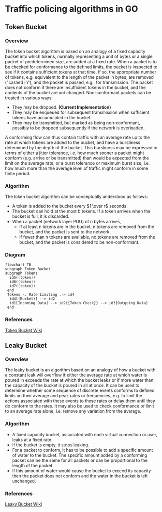 # Traffic policing algorithms in GO

## Token Bucket

### Overview

The token bucket algorithm is based on an analogy of a fixed capacity bucket into which tokens, normally representing a unit of bytes or a single packet of predetermined size, are added at a fixed rate. When a packet is to be checked for conformance to the defined limits, the bucket is inspected to see if it contains sufficient tokens at that time. If so, the appropriate number of tokens, e.g. equivalent to the length of the packet in bytes, are removed ("cashed in"), and the packet is passed, e.g., for transmission. The packet does not conform if there are insufficient tokens in the bucket, and the contents of the bucket are not changed. Non-conformant packets can be treated in various ways:

- They may be dropped. **(Current Implementation)**
- They may be enqueued for subsequent transmission when sufficient tokens have accumulated in the bucket.
- They may be transmitted, but marked as being non-conformant, possibly to be dropped subsequently if the network is overloaded.

A conforming flow can thus contain traffic with an average rate up to the rate at which tokens are added to the bucket, and have a burstiness determined by the depth of the bucket. This burstiness may be expressed in terms of either a jitter tolerance, i.e. how much sooner a packet might conform (e.g. arrive or be transmitted) than would be expected from the limit on the average rate, or a burst tolerance or maximum burst size, i.e. how much more than the average level of traffic might conform in some finite period.


### Algorithm

The token bucket algorithm can be conceptually understood as follows:

- A token is added to the bucket every $1 \over r$ seconds.
- The bucket can hold at the most $b$ tokens. If a token arrives when the bucket is full, it is discarded.
- When a packet (network layer PDU) of n bytes arrives,
  - if at least n tokens are in the bucket, n tokens are removed from the bucket, and the packet is sent to the network.
  - if fewer than n tokens are available, no tokens are removed from the bucket, and the packet is considered to be non-conformant.

### Diagram

```mermaid
flowchart TB
subgraph Token Bucket
subgraph Tokens
  id5((token))
  id6((token))
  id7((token))
 end
 Tokens -. Rate Limiting .-> id4
  id4[(Bucket)] --> id2
  id1[Incoming Data] --> id2{{Token Check}} --> id3[Outgoing Data]
 end
```

### References

[Token Bucket Wiki](https://www.wikiwand.com/en/Token_bucket)

## Leaky Bucket

### Overview
The leaky bucket is an algorithm based on an analogy of how a bucket with a constant leak will overflow if either the average rate at which water is poured in exceeds the rate at which the bucket leaks or if more water than the capacity of the bucket is poured in all at once. It can be used to determine whether some sequence of discrete events conforms to defined limits on their average and peak rates or frequencies, e.g. to limit the actions associated with these events to these rates or delay them until they do conform to the rates. It may also be used to check conformance or limit to an average rate alone, i.e. remove any variation from the average.

### Algorithm

- A fixed capacity bucket, associated with each virtual connection or user, leaks at a fixed rate.
- If the bucket is empty, it stops leaking.
- For a packet to conform, it has to be possible to add a specific amount of water to the bucket: The specific amount added by a conforming packet can be the same for all packets or can be proportional to the length of the packet.
- If this amount of water would cause the bucket to exceed its capacity then the packet does not conform and the water in the bucket is left unchanged.

### References

[Leaky Bucket Wiki](https://www.wikiwand.com/en/Leaky_bucket)

